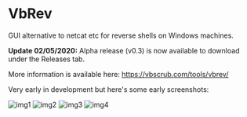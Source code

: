 # VbRev
GUI alternative to netcat etc for reverse shells on Windows machines.

**Update 02/05/2020:** 
Alpha release (v0.3) is now available to download under the Releases tab. 

More information is available here: https://vbscrub.com/tools/vbrev/

Very early in development but here's some early screenshots:

![img1](https://raw.githubusercontent.com/VbScrub/VbRev/master/Images/VbRev2.JPG)
![img2](https://i.ibb.co/YT3cYh0/image.png)
![img3](https://i.ibb.co/hgrhBC5/image.png)
![img4](https://i.ibb.co/tY8DF3J/image.png)

